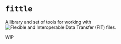 # `fittle`

A library and set of tools for working with
![Flexible and Interoperable Data Transfer](https://www.thisisant.com/resources/fit) (FIT) files.

WIP
